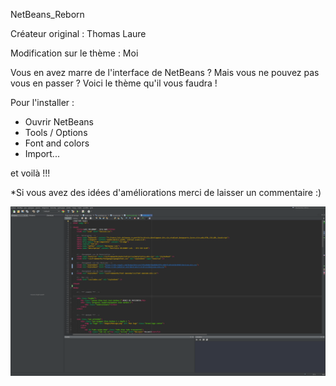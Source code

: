 NetBeans_Reborn

Créateur original : Thomas Laure 

Modification sur le thème : Moi 

Vous en avez marre de l'interface de NetBeans ? Mais vous ne pouvez pas vous en passer ? Voici le thème qu'il vous faudra !

Pour l'installer :

- Ouvrir NetBeans
- Tools / Options
- Font and colors
- Import...

et voilà !!!

*Si vous avez des idées d'améliorations merci de laisser un commentaire :) 

![Screenshot](screenshot.png)
